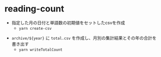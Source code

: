 # reading-count
  - 指定した月の日付と単語数の初期値をセットしたcsvを作成
    - `yarn create-csv`
  <!-- - csvファイルを読み出し、その月に読んだ単語数を集計
    - yarn total -->
  - `archive/${year}` に `total.csv` を作成し、月別の集計結果とその年の合計を書き出す
    - `yarn writeTotalCount`
